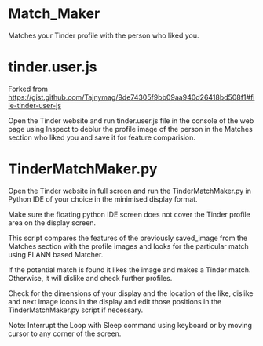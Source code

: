 # Match_Maker

Matches your Tinder profile with the person who liked you.

# tinder.user.js

Forked from https://gist.github.com/Tajnymag/9de74305f9bb09aa940d26418bd508f1#file-tinder-user-js


Open the Tinder website and run tinder.user.js file in the console of the web page using Inspect to deblur the profile image of the person in the Matches section who liked you and save it for feature comparision.

# TinderMatchMaker.py 

Open the Tinder website in full screen and run the TinderMatchMaker.py in Python IDE of your choice in the minimised display format.


Make sure the floating python IDE screen does not cover the Tinder profile area on the display screen.


This script compares the features of the previously saved_image from the Matches section with the profile images and looks for the particular match using FLANN based Matcher.


If the potential match is found it likes the image and makes a Tinder match. Otherwise, it will dislike and check further profiles.


Check for the dimensions of your display and the location of the like, dislike and next image icons in the display and edit those positions in the TinderMatchMaker.py script if necessary.


Note: Interrupt the Loop with Sleep command using keyboard or by moving cursor to any corner of the screen.

